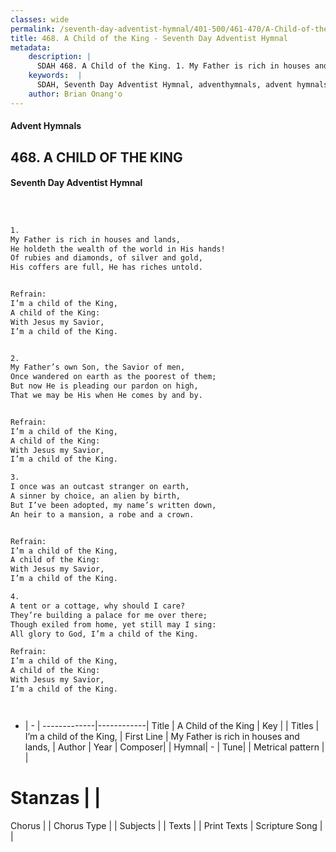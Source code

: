 ```yaml
---
classes: wide
permalink: /seventh-day-adventist-hymnal/401-500/461-470/A-Child-of-the-King/
title: 468. A Child of the King - Seventh Day Adventist Hymnal
metadata:
    description: |
      SDAH 468. A Child of the King. 1. My Father is rich in houses and lands, He holdeth the wealth of the world in His hands! Of rubies and diamonds, of silver and gold, His coffers are full, He has riches untold. 
    keywords:  |
      SDAH, Seventh Day Adventist Hymnal, adventhymnals, advent hymnals, A Child of the King, My Father is rich in houses and lands, ,I’m a child of the King,
    author: Brian Onang'o
---
```


#### Advent Hymnals
## 468. A CHILD OF THE KING
#### Seventh Day Adventist Hymnal

```txt



1.
My Father is rich in houses and lands,
He holdeth the wealth of the world in His hands!
Of rubies and diamonds, of silver and gold,
His coffers are full, He has riches untold.


Refrain:
I’m a child of the King,
A child of the King:
With Jesus my Savior,
I’m a child of the King.


2.
My Father’s own Son, the Savior of men,
Once wandered on earth as the poorest of them;
But now He is pleading our pardon on high,
That we may be His when He comes by and by.


Refrain:
I’m a child of the King,
A child of the King:
With Jesus my Savior,
I’m a child of the King.

3.
I once was an outcast stranger on earth,
A sinner by choice, an alien by birth,
But I’ve been adopted, my name’s written down,
An heir to a mansion, a robe and a crown.


Refrain:
I’m a child of the King,
A child of the King:
With Jesus my Savior,
I’m a child of the King.

4.
A tent or a cottage, why should I care?
They’re building a palace for me over there;
Though exiled from home, yet still may I sing:
All glory to God, I’m a child of the King.

Refrain:
I’m a child of the King,
A child of the King:
With Jesus my Savior,
I’m a child of the King.




```

- |   -  |
-------------|------------|
Title | A Child of the King |
Key |  |
Titles | I’m a child of the King, |
First Line | My Father is rich in houses and lands, |
Author | 
Year | 
Composer|  |
Hymnal|  - |
Tune|  |
Metrical pattern | |
# Stanzas |  |
Chorus |  |
Chorus Type |  |
Subjects |  |
Texts |  |
Print Texts | 
Scripture Song |  |
  
